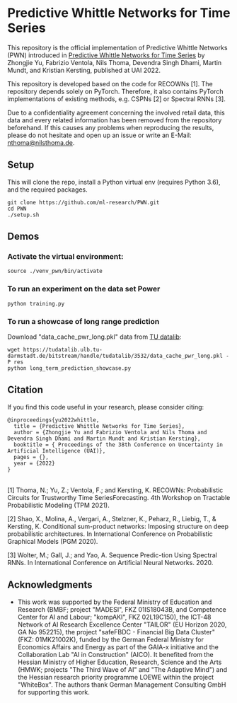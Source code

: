 # Predictive Whittle Networks for Time Series

This repository is the official implementation of Predictive Whittle Networks (PWN) introduced in [Predictive Whittle Networks for Time Series](https://ml-research.github.io/papers/yu2022whittle.pdf) by Zhongjie Yu, Fabrizio Ventola, Nils Thoma, Devendra Singh Dhami, Martin Mundt, and Kristian Kersting, published at UAI 2022.

This repository is developed based on the code for RECOWNs [1].
The repository depends solely on PyTorch.
Therefore, it also contains PyTorch implementations of existing methods, e.g. CSPNs [2] or Spectral RNNs [3].

Due to a confidentiality agreement concerning the involved retail data, this data and every related information has been removed from the repository beforehand.
If this causes any problems when reproducing the results, please do not hesitate and open up an issue or write an E-Mail: <nthoma@nilsthoma.de>.

## Setup

This will clone the repo, install a Python virtual env (requires Python 3.6), and the required packages.

    git clone https://github.com/ml-research/PWN.git
    cd PWN
    ./setup.sh

## Demos

### Activate the virtual environment:

    source ./venv_pwn/bin/activate

### To run an experiment on the data set Power

    python training.py

### To run a showcase of long range prediction

Download "data_cache_pwr_long.pkl" data from [TU datalib](https://tudatalib.ulb.tu-darmstadt.de/bitstream/handle/tudatalib/3532/):

    wget https://tudatalib.ulb.tu-darmstadt.de/bitstream/handle/tudatalib/3532/data_cache_pwr_long.pkl -P res
    python long_term_prediction_showcase.py


## Citation
If you find this code useful in your research, please consider citing:


    @inproceedings{yu2022whittle,
      title = {Predictive Whittle Networks for Time Series},
      author = {Zhongjie Yu and Fabrizio Ventola and Nils Thoma and Devendra Singh Dhami and Martin Mundt and Kristian Kersting},
      booktitle = { Proceedings of the 38th Conference on Uncertainty in Artificial Intelligence (UAI)},
      pages = {},
      year = {2022}
    }
    

\
[1] Thoma, N.; Yu, Z.; Ventola, F.; and Kersting, K. RECOWNs: Probabilistic Circuits for Trustworthy Time SeriesForecasting. 4th Workshop on Tractable Probabilistic Modeling (TPM 2021).

[2] Shao, X., Molina, A., Vergari, A., Stelzner, K., Peharz, R., Liebig, T., & Kersting, K. Conditional sum-product networks: Imposing structure on deep probabilistic architectures. In International Conference on Probabilistic Graphical Models (PGM 2020).

[3] Wolter, M.; Gall, J.; and Yao, A. Sequence Predic-tion Using Spectral RNNs. In International Conference on Artificial Neural Networks. 2020.

## Acknowledgments

* This work was supported by the Federal Ministry of Education and Research (BMBF; project "MADESI", FKZ 01IS18043B, and Competence Center for AI and Labour; "kompAKI", FKZ 02L19C150), the ICT-48 Network of AI Research Excellence Center "TAILOR" (EU Horizon 2020, GA No 952215), the project "safeFBDC - Financial Big Data Cluster" (FKZ: 01MK21002K), funded by the German Federal Ministry for Economics Affairs and Energy as part of the GAIA-x initiative and the Collaboration Lab "AI in Construction" (AICO). It benefited from the Hessian Ministry of Higher Education, Research, Science and the Arts (HMWK; projects "The Third Wave of AI" and "The Adaptive Mind") and the Hessian research priority programme LOEWE within the project "WhiteBox". The authors thank German Management Consulting GmbH for supporting this work.
